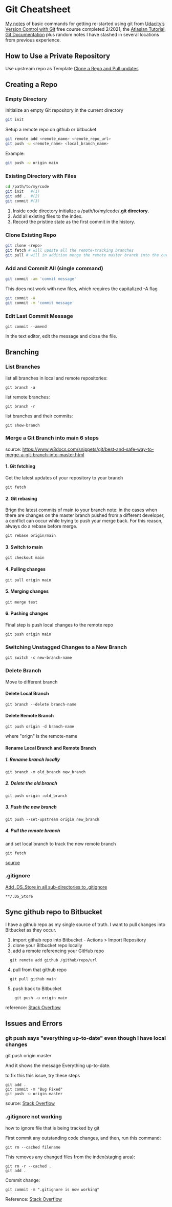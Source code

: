 
# Git Cheatsheet

[My notes](https://rcmadden.github.io/notes/#/git-version-control) of basic commands for getting re-started using git from [Udacity’s Version Control with Git](https://www.udacity.com/course/version-control-with-git--ud123) free course completed 2/2021, the [Atlasian Tutorial](https://www.atlassian.com/git/tutorials), [Git Documentation](https://git-scm.com/docs) plus random notes I have stashed in several locations from previous experience.

## How to Use a Private Repository
Use upstream repo as Template
[Clone a Repo and Pull updates](https://github.com/tiangolo/full-stack-fastapi-template?tab=readme-ov-file#how-to-use-a-private-repository)

## Creating a Repo
### Empty Directory
Initialize an empty Git repository in the current directory
```bash 
git init
```
Setup a remote repo on github or bitbucket
```bash 
git remote add <remote_name> <remote_repo_url>
git push -u <remote_name> <local_branch_name>
```
Example:
```bash 
git push -u origin main
```
### Existing Directory with Files
```bash 
cd /path/to/my/code
git init   #(1)
git add .  #(2)
git commit #(3)
```
1.  Inside code directory initialize a /path/to/my/code/**.git directory**.
2.  Add all existing files to the index.
3.  Record the pristine state as the first commit in the history.

### Clone Existing Repo
```bash
git clone <repo>
git fetch # will update all the remote-tracking branches
git pull # will in addition merge the remote master branch into the current master branch
```
### Add and Commit All (single command) 
```sh
git commit -am 'commit message'
```
This does not work with new files, which requires the capitalized -A flag
```sh 
git commit -A
git commit -m 'commit message'
```

### Edit Last Commit Message
```
git commit --amend
```
In the text editor, edit the message and close the file.

## Branching

### List Branches
list all branches in local and remote repositories:
``` 
git branch -a 
```
list remote branches:
``` 
git branch -r
```
list branches and their commits:
``` 
git show-branch
```

### Merge a Git Branch into main 6 steps
source: https://www.w3docs.com/snippets/git/best-and-safe-way-to-merge-a-git-branch-into-master.html
#### 1. Git fetching
Get the latest updates of your repository to your branch
```
git fetch
```
#### 2. Git rebasing
Brign the latest commits of main to your branch
note: in the cases when there are changes on the master branch pushed from a different developer, a conflict can occur while trying to push your merge back. For this reason, always do a rebase before merge.
``` 
git rebase origin/main
```
#### 3. Switch to main
```
git checkout main
```
#### 4. Pulling changes
``` 
git pull origin main
```
#### 5. Merging changes
```
git merge test
```
#### 6. Pushing changes
Final step is push local changes to the remote repo
```
git push origin main
```



### Switching Unstagged Changes to a New Branch
``` 
git switch -c new-branch-name
```

### Delete Branch
Move to different branch
#### Delete Local Branch
``` 
git branch --delete branch-name
```
#### Delete Remote Branch
```
git push origin -d branch-name
```
where "orign" is the remote-name

#### Rename Local Branch and Remote Branch
##### 1. Rename branch locally  
```
git branch -m old_branch new_branch
```
##### 2.  Delete the old branch  
```
git push origin :old_branch
```
##### 3.  Push the new branch
```
git push --set-upstream origin new_branch
```
##### 4. Pull the remote branch
and set local branch to track the new remote branch  
```
git fetch
```
[source](https://gist.github.com/lttlrck/9628955) 
### .gitignore

[Add .DS_Store in all sub-directories to .gitignore](https://gist.github.com/rcmadden/ed57a253474c833eba01f7eaca6ec374#file-add-ds_store-into-gitignore-for-the-sub-directory-md)
```
**/.DS_Store
```
## Sync github repo to Bitbucket
I have a github repo as my single source of truth.  I want to pull changes into Bitbucket as they occur.

1. import github repo into Bitbucket - Actions > Import Repository
2. clone your Bitbucket repo locally
3. add a remote referencing your GitHub repo

```
  git remote add github /github/repo/url
```

4.  pull from that github repo

```
  git pull github main
```

5.  push back to Bitbucket

```
    git push -u origin main
```
reference: [Stack Overflow](https://stackoverflow.com/a/26210782)

## Issues and Errors
### git push says "everything up-to-date" even though I have local changes

git push origin master

And it shows the message Everything up-to-date.

to fix this this issue, try these steps

```
git add .
git commit -m "Bug Fixed"
git push -u origin master
```
source: [Stack Overflow](https://stackoverflow.com/questions/999907/git-push-says-everything-up-to-date-even-though-i-have-local-changes 
)

### .gitignore not working
how to ignore file that is being tracked by git

First commit any outstanding code changes, and then, run this command:
```
git rm --cached filename
```
This removes any changed files from the index(staging area):
```
git rm -r --cached .
git add .
```
Commit change:
```
git commit -m ".gitignore is now working"
```

Reference: [Stack Overflow](https://stackoverflow.com/questions/25436312/gitignore-not-working)
